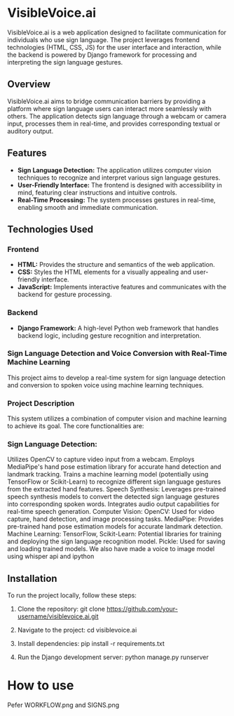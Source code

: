 

# VisibleVoice.ai

VisibleVoice.ai is a web application designed to facilitate communication for individuals who use sign language. The project leverages frontend technologies (HTML, CSS, JS) for the user interface and interaction, while the backend is powered by Django framework for processing and interpreting the sign language gestures.

## Overview

VisibleVoice.ai aims to bridge communication barriers by providing a platform where sign language users can interact more seamlessly with others. The application detects sign language through a webcam or camera input, processes them in real-time, and provides corresponding textual or auditory output.

## Features

- **Sign Language Detection:** The application utilizes computer vision techniques to recognize and interpret various sign language gestures.
- **User-Friendly Interface:** The frontend is designed with accessibility in mind, featuring clear instructions and intuitive controls.
- **Real-Time Processing:** The system processes gestures in real-time, enabling smooth and immediate communication.

## Technologies Used

### Frontend
- **HTML:** Provides the structure and semantics of the web application.
- **CSS:** Styles the HTML elements for a visually appealing and user-friendly interface.
- **JavaScript:** Implements interactive features and communicates with the backend for gesture processing.

### Backend
- **Django Framework:** A high-level Python web framework that handles backend logic, including gesture recognition and interpretation.

### Sign Language Detection and Voice Conversion with Real-Time Machine Learning
This project aims to develop a real-time system for sign language detection and conversion to spoken voice using machine learning techniques.

### Project Description
This system utilizes a combination of computer vision and machine learning to achieve its goal. The core functionalities are:

### Sign Language Detection:
Utilizes OpenCV to capture video input from a webcam.
Employs MediaPipe's hand pose estimation library for accurate hand detection and landmark tracking.
Trains a machine learning model (potentially using TensorFlow or Scikit-Learn) to recognize different sign language gestures from the extracted hand features.
Speech Synthesis:
Leverages pre-trained speech synthesis models to convert the detected sign language gestures into corresponding spoken words.
Integrates audio output capabilities for real-time speech generation.
Computer Vision:
OpenCV: Used for video capture, hand detection, and image processing tasks.
MediaPipe: Provides pre-trained hand pose estimation models for accurate landmark detection.
Machine Learning:
TensorFlow, Scikit-Learn: Potential libraries for training and deploying the sign language recognition model.
Pickle: Used for saving and loading trained models.
We also have made a voice to image model using whisper api and ipython

## Installation

To run the project locally, follow these steps:

1. Clone the repository:
git clone https://github.com/your-username/visiblevoice.ai.git

2. Navigate to the project:
cd visiblevoice.ai

3. Install dependencies:
pip install -r requirements.txt

4. Run the Django development server:
python manage.py runserver

# How to use

Pefer WORKFLOW.png and SIGNS.png




